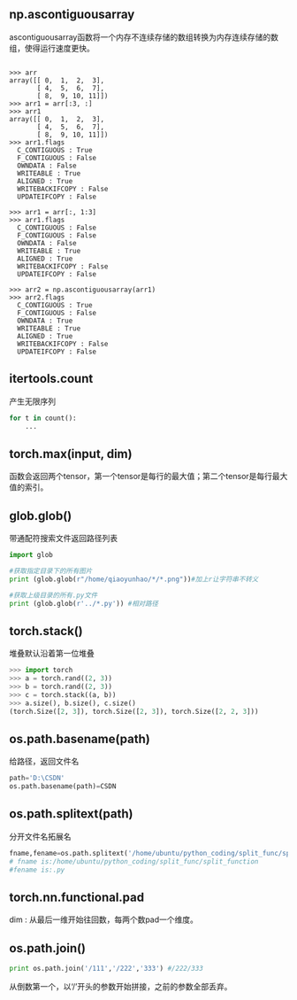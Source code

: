 ## np.ascontiguousarray
ascontiguousarray函数将一个内存不连续存储的数组转换为内存连续存储的数组，使得运行速度更快。
```Py

>>> arr
array([[ 0,  1,  2,  3],
       [ 4,  5,  6,  7],
       [ 8,  9, 10, 11]])
>>> arr1 = arr[:3, :]
>>> arr1
array([[ 0,  1,  2,  3],
       [ 4,  5,  6,  7],
       [ 8,  9, 10, 11]])
>>> arr1.flags
  C_CONTIGUOUS : True
  F_CONTIGUOUS : False
  OWNDATA : False
  WRITEABLE : True
  ALIGNED : True
  WRITEBACKIFCOPY : False
  UPDATEIFCOPY : False

>>> arr1 = arr[:, 1:3]
>>> arr1.flags
  C_CONTIGUOUS : False
  F_CONTIGUOUS : False
  OWNDATA : False
  WRITEABLE : True
  ALIGNED : True
  WRITEBACKIFCOPY : False
  UPDATEIFCOPY : False

>>> arr2 = np.ascontiguousarray(arr1)
>>> arr2.flags
  C_CONTIGUOUS : True
  F_CONTIGUOUS : False
  OWNDATA : True
  WRITEABLE : True
  ALIGNED : True
  WRITEBACKIFCOPY : False
  UPDATEIFCOPY : False
```


## itertools.count

产生无限序列
```py 
for t in count():
    ...
```
## torch.max(input, dim)

函数会返回两个tensor，第一个tensor是每行的最大值；第二个tensor是每行最大值的索引。

## glob.glob()
带通配符搜索文件返回路径列表
```py
import glob

#获取指定目录下的所有图片
print (glob.glob(r"/home/qiaoyunhao/*/*.png"))#加上r让字符串不转义

#获取上级目录的所有.py文件
print (glob.glob(r'../*.py')) #相对路径

```

## torch.stack()

堆叠默认沿着第一位堆叠
```py
>>> import torch
>>> a = torch.rand((2, 3))
>>> b = torch.rand((2, 3))
>>> c = torch.stack((a, b))
>>> a.size(), b.size(), c.size()
(torch.Size([2, 3]), torch.Size([2, 3]), torch.Size([2, 2, 3]))
```

## os.path.basename(path)

给路径，返回文件名
```py
path='D:\CSDN'
os.path.basename(path)=CSDN
```

## os.path.splitext(path)

分开文件名拓展名

```py
fname,fename=os.path.splitext('/home/ubuntu/python_coding/split_func/split_function.py')
# fname is:/home/ubuntu/python_coding/split_func/split_function
#fename is:.py
```

## torch.nn.functional.pad

dim : 从最后一维开始往回数，每两个数pad一个维度。

## os.path.join()
```py
print os.path.join('/111','/222','333') #/222/333
```
从倒数第一个，以‘/’开头的参数开始拼接，之前的参数全部丢弃。